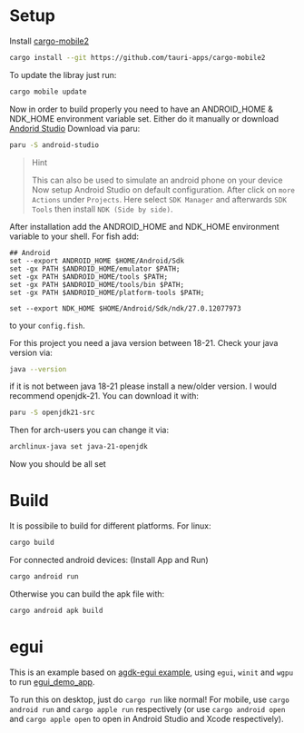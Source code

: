 # Setup

Install [cargo-mobile2](https://github.com/tauri-apps/cargo-mobile2)
```bash
cargo install --git https://github.com/tauri-apps/cargo-mobile2
```
To update the libray just run:
```bash
cargo mobile update
```
Now in order to build properly you need to have an ANDROID_HOME & NDK_HOME environment variable set. Either do it manually or download [Andorid Studio](https://developer.android.com/studio)
Download via paru:
```bash
paru -S android-studio
```
>Hint
>
>This can also be used to simulate an android phone on your device
Now setup Android Studio on default configuration. After click on `more Actions` under `Projects`. Here select `SDK Manager` and afterwards `SDK Tools` then install `NDK (Side by side)`.

After installation add the ANDROID_HOME and NDK_HOME environment variable to your shell.
For fish add:
```
## Android
set --export ANDROID_HOME $HOME/Android/Sdk
set -gx PATH $ANDROID_HOME/emulator $PATH;
set -gx PATH $ANDROID_HOME/tools $PATH;
set -gx PATH $ANDROID_HOME/tools/bin $PATH;
set -gx PATH $ANDROID_HOME/platform-tools $PATH;

set --export NDK_HOME $HOME/Android/Sdk/ndk/27.0.12077973
```
to your ``config.fish``.

For this project you need a java version between 18-21. Check your java version via:
```bash
java --version
```
if it is not between java 18-21 please install a new/older version. I would recommend openjdk-21. You can download it with:
```bash
paru -S openjdk21-src
```
Then for arch-users you can change it via:
```bash
archlinux-java set java-21-openjdk
```
Now you should be all set

# Build

It is possibile to build for different platforms.
For linux:
```bash
cargo build
```
For connected android devices: (Install App and Run)
```bash
cargo android run
```
Otherwise you can build the apk file with:
```bash
cargo android apk build
```


# egui

This is an example based on [agdk-egui example](https://github.com/rust-mobile/rust-android-examples), using `egui`, `winit` and `wgpu` to run [egui_demo_app](https://github.com/emilk/egui/tree/master/egui_demo_app).

To run this on desktop, just do `cargo run` like normal! For mobile, use `cargo android run` and `cargo apple run` respectively (or use `cargo android open` and `cargo apple open` to open in Android Studio and Xcode respectively).
